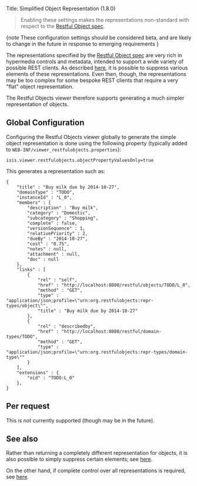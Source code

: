 Title: Simplified Object Representation (1.8.0)

> Enabling these settings makes the representations non-standard with respect to the [Restful Object spec](http://restfulobjects.org).


{note
These configuration settings should be considered beta, and are likely to change in the future in response to emerging requirements
}

The representations specified by the [Restful Object spec](http://restfulobjects.org) are very rich in hypermedia 
controls and metadata, intended to support a wide variety of possible REST clients.   As described [here](suppressing-elements-of-the-representations.html), it is possible to suppress various elements of these representations.
Even then, though, the representations may be too complex for some bespoke REST clients that require a very "flat"
object representation.

The Restful Objects viewer therefore supports generating a much simpler representation of objects.

## Global Configuration

Configuring the Restful Objects viewer globally to generate the simple object representation is done using the
following property (typically added to `WEB-INF/viewer_restfulobjects.properties`):

    isis.viewer.restfulobjects.objectPropertyValuesOnly=true

This generates a representation such as:

    {
        "title" : "Buy milk due by 2014-10-27",
        "domainType" : "TODO",
        "instanceId" : "L_0",
        "members" : {
            "description" : "Buy milk",
            "category" : "Domestic",
            "subcategory" : "Shopping",
            "complete" : false,
            "versionSequence" : 1,
            "relativePriority" : 2,
            "dueBy" : "2014-10-27",
            "cost" : "0.75",
            "notes" : null,
            "attachment" : null,
            "doc" : null
        },
        "links" : [ 
            {
                "rel" : "self",
                "href" : "http://localhost:8080/restful/objects/TODO/L_0",
                "method" : "GET",
                "type" : "application/json;profile=\"urn:org.restfulobjects:repr-types/object\"",
                "title" : "Buy milk due by 2014-10-27"
            }, 
            {
                "rel" : "describedby",
                "href" : "http://localhost:8080/restful/domain-types/TODO",
                "method" : "GET",
                "type" : "application/json;profile=\"urn:org.restfulobjects:repr-types/domain-type\""
            }
        ],
        "extensions" : {
            "oid" : "TODO:L_0"
        },
    }


## Per request

This is not currently supported (though may be in the future).

## See also

Rather than returning a completely different representation for objects, it is also possible to simply suppress certain elements;
see [here](suppressing-elements-of-the-representation.html).

On the other hand, if complete control over all representations is required, see [here](custom-representations.html). 
